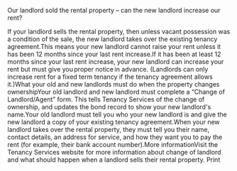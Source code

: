Our landlord sold the rental property – can the new landlord increase our rent?

If your landlord sells the rental property, then unless vacant possession was a condition of the sale, the new landlord takes over the existing tenancy agreement.This means your new landlord cannot raise your rent unless it has been 12 months since your last rent increase.If it has been at least 12 months since your last rent increase, your new landlord can increase your rent but must give you proper notice in advance. (Landlords can only increase rent for a fixed term tenancy if the tenancy agreement allows it.)What your old and new landlords must do when the property changes ownershipYour old landlord and new landlord must complete a “Change of Landlord/Agent” form. This tells Tenancy Services of the change of ownership, and updates the bond record to show your new landlord's name.Your old landlord must tell you who your new landlord is and give the new landlord a copy of your existing tenancy agreement.When your new landlord takes over the rental property, they must tell you their name, contact details, an address for service, and how they want you to pay the rent (for example, their bank account number).More informationVisit the Tenancy Services website for more information about change of landlord and what should happen when a landlord sells their rental property.  Print 